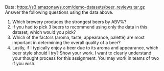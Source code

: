 Data: https://s3.amazonaws.com/demo-datasets/beer_reviews.tar.gz
Answer the following questions using the data above. 
1) Which brewery produces the strongest beers by ABV%?
2) If you had to pick 3 beers to recommend using only the data in this dataset, which would you pick?
3) Which of the factors (aroma, taste, appearance, palette) are most important in determining the overall quality of a beer?
4) Lastly, if I typically enjoy a beer due to its aroma and appearance, which beer style should I try?
Show your work. I want to clearly understand your thought process for this assignment. You may work in teams of two if you wish.
